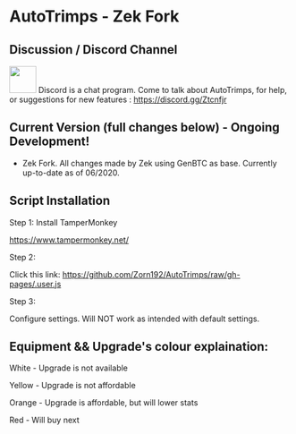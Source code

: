 # AutoTrimps - Zek Fork

## Discussion / Discord Channel
<a href="https://discord.gg/Ztcnfjr"><img src="https://png.icons8.com/color/180/discord-new-logo.png" width=48></a>
Discord is a chat program. Come to talk about AutoTrimps, for help, or suggestions for new features : https://discord.gg/Ztcnfjr

## Current Version (full changes below) - Ongoing Development!
- Zek Fork. All changes made by Zek using GenBTC as base. Currently up-to-date as of 06/2020.

## Script Installation

Step 1: Install TamperMonkey

https://www.tampermonkey.net/

Step 2: 

Click this link: https://github.com/Zorn192/AutoTrimps/raw/gh-pages/.user.js

Step 3: 

Configure settings. Will NOT work as intended with default settings. 

## Equipment && Upgrade's colour explaination:

White - Upgrade is not available

Yellow - Upgrade is not affordable

Orange - Upgrade is affordable, but will lower stats

Red - Will buy next
